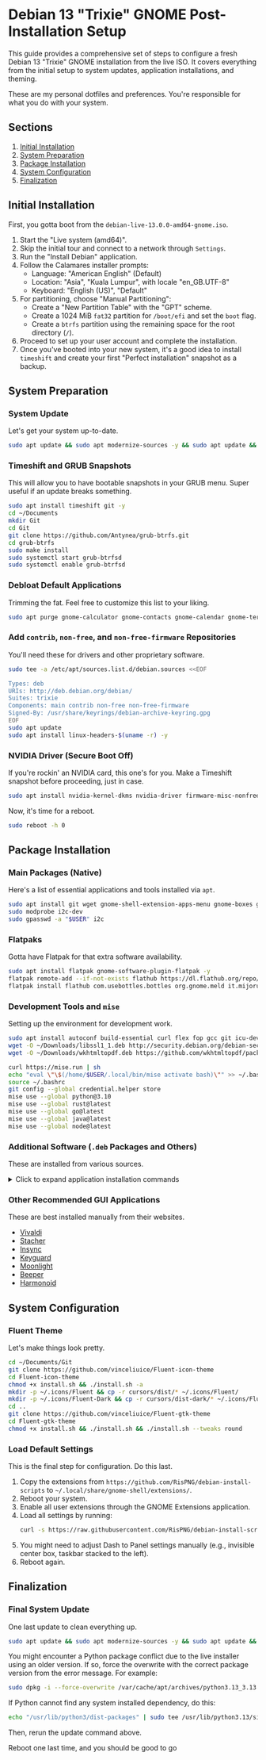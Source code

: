 # Debian 13 "Trixie" GNOME Post-Installation Setup

This guide provides a comprehensive set of steps to configure a fresh Debian 13 "Trixie" GNOME installation from the live ISO. It covers everything from the initial setup to system updates, application installations, and theming.

These are my personal dotfiles and preferences. You're responsible for what you do with your system.

## Sections

1.  [Initial Installation](#initial-installation)
2.  [System Preparation](#system-preparation)
3.  [Package Installation](#package-installation)
4.  [System Configuration](#system-configuration)
5.  [Finalization](#finalization)

## Initial Installation

First, you gotta boot from the `debian-live-13.0.0-amd64-gnome.iso`.

1.  Start the "Live system (amd64)".
2.  Skip the initial tour and connect to a network through `Settings`.
3.  Run the "Install Debian" application.
4.  Follow the Calamares installer prompts:
    *   Language: "American English" (Default)
    *   Location: "Asia", "Kuala Lumpur", with locale "en\_GB.UTF-8"
    *   Keyboard: "English (US)", "Default"
5.  For partitioning, choose "Manual Partitioning":
    *   Create a "New Partition Table" with the "GPT" scheme.
    *   Create a 1024 MiB `fat32` partition for `/boot/efi` and set the `boot` flag.
    *   Create a `btrfs` partition using the remaining space for the root directory (`/`).
6.  Proceed to set up your user account and complete the installation.
7.  Once you've booted into your new system, it's a good idea to install `timeshift` and create your first "Perfect installation" snapshot as a backup.

## System Preparation

### System Update

Let's get your system up-to-date.

```bash
sudo apt update && sudo apt modernize-sources -y && sudo apt update && sudo apt upgrade -y && sudo apt full-upgrade -y && sudo apt dist-upgrade -y
```

### Timeshift and GRUB Snapshots

This will allow you to have bootable snapshots in your GRUB menu. Super useful if an update breaks something.

```bash
sudo apt install timeshift git -y
cd ~/Documents
mkdir Git
cd Git
git clone https://github.com/Antynea/grub-btrfs.git
cd grub-btrfs
sudo make install
sudo systemctl start grub-btrfsd
sudo systemctl enable grub-btrfsd
```

### Debloat Default Applications

Trimming the fat. Feel free to customize this list to your liking.

```bash
sudo apt purge gnome-calculator gnome-contacts gnome-calendar gnome-terminal evolution fcitx5 gnome-font-viewer goldendict-ng loupe gnome-music malcontent shotwell thunderbird gnome-tour totem gnome-weather xiterm+thai kasumi -y && sudo apt update && sudo apt autoclean -y && sudo apt autopurge -y && sudo apt autoremove -y && sudo apt clean -y
```

### Add `contrib`, `non-free`, and `non-free-firmware` Repositories

You'll need these for drivers and other proprietary software.

```bash
sudo tee -a /etc/apt/sources.list.d/debian.sources <<EOF

Types: deb
URIs: http://deb.debian.org/debian/
Suites: trixie
Components: main contrib non-free non-free-firmware
Signed-By: /usr/share/keyrings/debian-archive-keyring.gpg
EOF
sudo apt update
sudo apt install linux-headers-$(uname -r) -y
```

### NVIDIA Driver (Secure Boot Off)

If you're rockin' an NVIDIA card, this one's for you. Make a Timeshift snapshot before proceeding, just in case.

```bash
sudo apt install nvidia-kernel-dkms nvidia-driver firmware-misc-nonfree -y
```

Now, it's time for a reboot.

```bash
sudo reboot -h 0
```

## Package Installation

### Main Packages (Native)

Here's a list of essential applications and tools installed via `apt`.

```bash
sudo apt install git wget gnome-shell-extension-apps-menu gnome-boxes gnome-snapshot gnome-characters gnome-clocks gnome-console gnome-disk-utility baobab gnome-shell-extension-manager gnome-shell-extension-prefs fastfetch file-roller font-manager gnome-tweaks libreoffice gnome-logs seahorse remmina gnome-connections gnome-sound-recorder gnome-system-monitor gnome-text-editor qbittorrent wine evince epiphany-browser nomacs-l10n diodon yt-dlp mpv libmpv-dev aptitude mc ncdu ddccontrol gddccontrol ddccontrol-db i2c-tools curl ca-certificates qalculate-gtk fuse libfuse-dev gir1.2-gnomedesktop-3.0 -y
sudo modprobe i2c-dev
sudo gpasswd -a "$USER" i2c
```

### Flatpaks

Gotta have Flatpak for that extra software availability.

```bash
sudo apt install flatpak gnome-software-plugin-flatpak -y
flatpak remote-add --if-not-exists flathub https://dl.flathub.org/repo/flathub.flatpakrepo
flatpak install flathub com.usebottles.bottles org.gnome.meld it.mijorus.gearlever io.github.flattool.Warehouse com.bitwarden.desktop org.pgadmin.pgadmin4 -y
```

### Development Tools and `mise`

Setting up the environment for development work.

```bash
sudo apt install autoconf build-essential curl flex fop gcc git icu-devtools inotify-tools libcurl4-openssl-dev libedit-dev libgl1-mesa-dev libglu1-mesa-dev libicu-dev libncurses-dev libpam0g-dev libpng-dev libreadline-dev libssh-dev libssl-dev libwxgtk-webview3.2-dev libwxgtk3.2-dev libxml2-dev libxml2-utils libxslt1-dev m4 make unixodbc-dev unzip uuid-dev xsltproc zlib1g-dev bison -y
wget -O ~/Downloads/libssl1_1.deb http://security.debian.org/debian-security/pool/updates/main/o/openssl/libssl1.1_1.1.1w-0+deb11u3_amd64.deb && sudo apt install ~/Downloads/libssl1_1.deb -y
wget -O ~/Downloads/wkhtmltopdf.deb https://github.com/wkhtmltopdf/packaging/releases/download/0.12.6.1-2/wkhtmltox_0.12.6.1-2.bullseye_amd64.deb && sudo apt install ~/Downloads/wkhtmltopdf.deb -y

curl https://mise.run | sh
echo "eval \"\$(/home/$USER/.local/bin/mise activate bash)\"" >> ~/.bashrc
source ~/.bashrc
git config --global credential.helper store
mise use --global python@3.10
mise use --global rust@latest
mise use --global go@latest
mise use --global java@latest
mise use --global node@latest
```

### Additional Software (`.deb` Packages and Others)

These are installed from various sources.

<details>
<summary>Click to expand application installation commands</summary>

**Fonts**
```bash
sudo apt install fonts-* --no-install-recommends --no-install-suggests -y
```

**Waydroid**
```bash
curl -s https://repo.waydro.id | sudo bash
sudo apt install waydroid -y
```

**ONLYOFFICE**
```bash
wget -O ~/Downloads/onlyoffice.deb https://github.com/ONLYOFFICE/DesktopEditors/releases/latest/download/onlyoffice-desktopeditors_amd64.deb && sudo apt install ~/Downloads/onlyoffice.deb -y
```

**LocalSend**
```bash
wget $(curl -s https://api.github.com/repos/localsend/localsend/releases/latest | jq -r '.assets[] | select(.name | endswith("x86-64.deb")) | .browser_download_url') -O ~/Downloads/localsend-latest.deb && sudo apt install ~/Downloads/localsend-latest.deb -y
```

**Prospect Mail (Outlook Client)**
```bash
wget $(curl -s https://api.github.com/repos/julian-alarcon/prospect-mail/releases/latest | jq -r '.assets[] | select(.name | endswith("amd64.deb")) | .browser_download_url') -O ~/Downloads/prospect-mail-latest.deb && sudo apt install ~/Downloads/prospect-mail-latest.deb -y
```

**Ente Auth**
```bash
wget $(curl -s https://api.github.com/repos/ente-io/ente/releases | jq -r '[.[] | select(.tag_name | contains("auth"))][0].assets[] | select(.name | endswith("x86_64.deb")) | .browser_download_url') -O ~/Downloads/ente-auth-latest.deb && sudo apt install ~/Downloads/ente-auth-latest.deb -y
```

**Teams for Linux**
```bash
wget $(curl -s https://api.github.com/repos/IsmaelMartinez/teams-for-linux/releases/latest | jq -r '.assets[] | select(.name | endswith("amd64.deb")) | .browser_download_url') -O ~/Downloads/teams-latest.deb && sudo apt install ~/Downloads/teams-latest.deb -y
sudo tee /usr/share/applications/teams-for-linux.desktop > /dev/null <<'EOF'
[Desktop Entry]
Name=Teams
Exec=/opt/teams-for-linux/teams-for-linux %U --isCustomBackgroundEnabled=true --customBGServiceBaseUrl=https://raw.githubusercontent.com/RisPNG/SIG-Resources/main
Terminal=false
Type=Application
Icon=teams-for-linux
StartupWMClass=teams-for-linux
Comment=Unofficial Microsoft Teams client for Linux using Electron. It uses the Web App and wraps it as a standalone application using Electron.
MimeType=x-scheme-handler/msteams;
Categories=Chat;Network;Office;
EOF
```

**Sunshine**
```bash
wget -qO ~/Downloads/libicu72_72.1-3+deb12u1_amd64.deb http://security.debian.org/debian-security/pool/updates/main/i/icu/libicu72_72.1-3+deb12u1_amd64.deb && sudo apt install ~/Downloads/libicu72_72.1-3+deb12u1_amd64.deb -y
wget -qO ~/Downloads/libminiupnpc17_2.2.4-1+b1_amd64.deb http://ftp.debian.org/debian/pool/main/m/miniupnpc/libminiupnpc17_2.2.4-1+b1_amd64.deb && sudo apt install ~/Downloads/libminiupnpc17_2.2.4-1+b1_amd64.deb -y
wget $(curl -s https://api.github.com/repos/LizardByte/Sunshine/releases/latest | jq -r '.assets[] | select(.name | contains("debian") and endswith("amd64.deb")) | .browser_download_url') -O ~/Downloads/sunshine-latest.deb && sudo apt install ~/Downloads/sunshine-latest.deb -y
sudo setcap cap_sys_admin+p $(readlink -f $(which sunshine))
```

**Visual Studio Code**
```bash
wget -O ~/Downloads/vscode.deb "https://code.visualstudio.com/sha/download?build=stable&os=linux-deb-x64" && sudo apt install ~/Downloads/vscode.deb -y
```

**Lutris**
```bash
echo 'deb http://download.opensuse.org/repositories/home:/strycore/Debian_12/ /' | sudo tee /etc/apt/sources.list.d/home:strycore.list
curl -fsSL https://download.opensuse.org/repositories/home:strycore/Debian_12/Release.key | gpg --dearmor | sudo tee /etc/apt/trusted.gpg.d/home_strycore.gpg > /dev/null
sudo apt update
sudo apt install lutris -y
```

**ZeroTier**
```bash
curl -s https://install.zerotier.com | sudo bash
sudo systemctl enable zerotier-one --now
```

**MPV Media Player + uosc Plugin**
```bash
sudo apt install mpv -y
/bin/bash -c "$(curl -fsSL https://raw.githubusercontent.com/tomasklaen/uosc/HEAD/installers/unix.sh)"
mkdir -p ~/.config/mpv && tee ~/.config/mpv/mpv.conf <<EOF
keep-open=always
idle=yes
force-window=yes
EOF
```

**qView**
```bash
echo 'deb http://download.opensuse.org/repositories/home:/tangerine:/deb12-xfce4.18/Debian_12/ /' | sudo tee /etc/apt/sources.list.d/home:tangerine:deb12-xfce4.18.list
curl -fsSL https://download.opensuse.org/repositories/home:tangerine:deb12-xfce4.18/Debian_12/Release.key | gpg --dearmor | sudo tee /etc/apt/trusted.gpg.d/home_tangerine_deb12-xfce4.18.gpg > /dev/null
sudo apt update
sudo apt install qview -y
```

**Cloudflare WARP**
```bash
curl -fsSL https://pkg.cloudflareclient.com/pubkey.gpg | sudo gpg --yes --dearmor --output /usr/share/keyrings/cloudflare-warp-archive-keyring.gpg
echo "deb [signed-by=/usr/share/keyrings/cloudflare-warp-archive-keyring.gpg] https://pkg.cloudflareclient.com/ bookworm main" | sudo tee /etc/apt/sources.list.d/cloudflare-client.list
sudo apt update && sudo apt install cloudflare-warp -y
```

**Notion Enhanced**
```bash
echo "deb [trusted=yes] https://apt.fury.io/notion-repackaged/ /" | sudo tee /etc/apt/sources.list.d/notion-repackaged.list
sudo apt update
sudo apt install notion-app-enhanced nodejs npm -y
sudo npm install -g asar
cd ~/Downloads
wget -qO- "https://gitlab.com/-/snippets/3615945/raw/main/patch-notion-enhanced.linux.sh" | sudo bash
```

</details>

### Other Recommended GUI Applications

These are best installed manually from their websites.
*   [Vivaldi](https://vivaldi.com/download/)
*   [Stacher](https://stacher.io/)
*   [Insync](https://www.insynchq.com/downloads/linux#debian)
*   [Keyguard](https://github.com/AChep/keyguard-app/releases/latest)
*   [Moonlight](https://github.com/moonlight-stream/moonlight-qt/releases/latest)
*   [Beeper](https://www.beeper.com/download)
*   [Harmonoid](https://harmonoid.com/downloads#)

## System Configuration

### Fluent Theme

Let's make things look pretty.

```bash
cd ~/Documents/Git
git clone https://github.com/vinceliuice/Fluent-icon-theme
cd Fluent-icon-theme
chmod +x install.sh && ./install.sh -a
mkdir -p ~/.icons/Fluent && cp -r cursors/dist/* ~/.icons/Fluent/
mkdir -p ~/.icons/Fluent-Dark && cp -r cursors/dist-dark/* ~/.icons/Fluent-Dark/
cd ..
git clone https://github.com/vinceliuice/Fluent-gtk-theme
cd Fluent-gtk-theme
chmod +x install.sh && ./install.sh && ./install.sh --tweaks round
```

### Load Default Settings

This is the final step for configuration. Do this last.

1.  Copy the extensions from `https://github.com/RisPNG/debian-install-scripts` to `~/.local/share/gnome-shell/extensions/`.
2.  Reboot your system.
3.  Enable all user extensions through the GNOME Extensions application.
4.  Load all settings by running:
    ```bash
    curl -s https://raw.githubusercontent.com/RisPNG/debian-install-scripts/refs/heads/main/all-settings.conf | dconf load /
    ```
5.  You might need to adjust Dash to Panel settings manually (e.g., invisible center box, taskbar stacked to the left).
6.  Reboot again.

## Finalization

### Final System Update

One last update to clean everything up.

```bash
sudo apt update && sudo apt modernize-sources -y && sudo apt update && sudo apt upgrade -y && sudo apt full-upgrade -y && sudo apt dist-upgrade -y && sudo apt update && sudo apt autoclean -y && sudo apt autopurge -y && sudo apt autoremove -y && sudo apt clean -y
```

You might encounter a Python package conflict due to the live installer using an older version. If so, force the overwrite with the correct package version from the error message. For example:

```bash
sudo dpkg -i --force-overwrite /var/cache/apt/archives/python3.13_3.13.5-5_amd64.deb
```

If Python cannot find any system installed dependency, do this:
```bash
echo "/usr/lib/python3/dist-packages" | sudo tee /usr/lib/python3.13/site-packages/debian_dist_packages.pth
```

Then, rerun the update command above.

Reboot one last time, and you should be good to go
